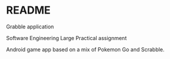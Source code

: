 # README #

Grabble application

Software Engineering Large Practical assignment

Android game app based on a mix of Pokemon Go and Scrabble.
